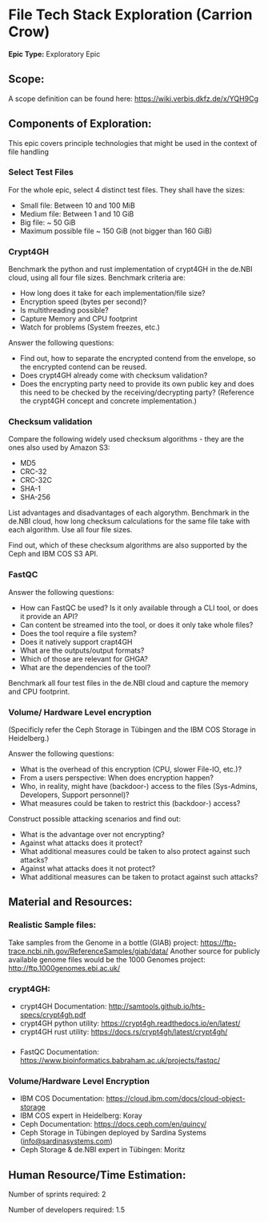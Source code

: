 # File Tech Stack Exploration (Carrion Crow)
**Epic Type:** Exploratory Epic

## Scope:
A scope definition can be found here: https://wiki.verbis.dkfz.de/x/YQH9Cg

## Components of Exploration:
This epic covers principle technologies that might be used in the context of file handling


### Select Test Files

For the whole epic, select 4 distinct test files. They shall have the sizes:

- Small file: Between 10 and 100 MiB
- Medium file: Between 1 and 10 GiB
- Big file: ~ 50 GiB
- Maximum possible file ~ 150 GiB (not bigger than 160 GiB)

### Crypt4GH

Benchmark the python and rust implementation of crypt4GH in the de.NBI cloud, using all four file sizes. Benchmark criteria are:

- How long does it take for each implementation/file size?
- Encryption speed (bytes per second)?
- Is multithreading possible?
- Capture Memory and CPU footprint
- Watch for problems (System freezes, etc.)

Answer the following questions:

- Find out, how to separate the encrypted contend from the envelope, so the encrypted contend can be reused.
- Does crypt4GH already come with checksum validation?
- Does the encrypting party need to provide its own public key and does this need to be checked by the receiving/decrypting party? (Reference the crypt4GH concept and concrete implementation.)


### Checksum validation

Compare the following widely used checksum algorithms - they are the ones also used by Amazon S3:

- MD5
- CRC-32
- CRC-32C
- SHA-1
- SHA-256

List advantages and disadvantages of each algorythm. Benchmark in the de.NBI cloud, how long checksum calculations for the same file take with each algorithm. Use all four file sizes.

Find out, which of these checksum algorithms are also supported by the Ceph and IBM COS S3 API.

### FastQC

Answer the following questions:

- How can FastQC be used? Is it only available through a CLI tool, or does it provide an API?
- Can content be streamed into the tool, or does it only take whole files?
- Does the tool require a file system?
- Does it natively support crapt4GH
- What are the outputs/output formats?
- Which of those are relevant for GHGA?
- What are the dependencies of the tool?

Benchmark all four test files in the de.NBI cloud and capture the memory and CPU footprint.

### Volume/ Hardware Level encryption

(Specificly refer the Ceph Storage in Tübingen and the IBM COS Storage in Heidelberg.)

Answer the following questions:
- What is the overhead of this encryption (CPU, slower File-IO, etc.)?
- From a users perspective: When does encryption happen?
- Who, in reality, might have (backdoor-) access to the files (Sys-Admins, Developers, Support personnel)?
- What measures could be taken to restrict this (backdoor-) access?


Construct possible attacking scenarios and find out:
- What is the advantage over not encrypting?
- Against what attacks does it protect?
- What additional measures could be taken to also protect against such attacks?
- Against what attacks does it not protect?
- What additional measures can be taken to protact against such attacks?


## Material and Resources:

### Realistic Sample files:
Take samples from the Genome in a bottle (GIAB) project: https://ftp-trace.ncbi.nih.gov/ReferenceSamples/giab/data/
Another source for publicly available genome files would be the 1000 Genomes project: http://ftp.1000genomes.ebi.ac.uk/

### crypt4GH:
- crypt4GH Documentation: http://samtools.github.io/hts-specs/crypt4gh.pdf
- crypt4GH python utility: https://crypt4gh.readthedocs.io/en/latest/
- crypt4GH rust utility: https://docs.rs/crypt4gh/latest/crypt4gh/

###

- FastQC Documentation: https://www.bioinformatics.babraham.ac.uk/projects/fastqc/

### Volume/Hardware Level Encryption
- IBM COS Documentation: https://cloud.ibm.com/docs/cloud-object-storage
- IBM COS expert in Heidelberg: Koray
- Ceph Documentation: https://docs.ceph.com/en/quincy/
- Ceph Storage in Tübingen deployed by Sardina Systems (info@sardinasystems.com)
- Ceph Storage & de.NBI expert in Tübingen: Moritz


## Human Resource/Time Estimation:

Number of sprints required: 2

Number of developers required: 1.5

